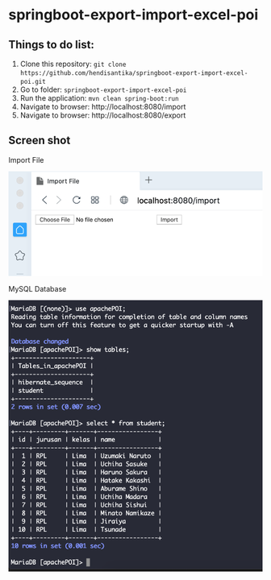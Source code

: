 # springboot-export-import-excel-poi

## Things to do list:
1. Clone this repository: `git clone https://github.com/hendisantika/springboot-export-import-excel-poi.git`
2. Go to folder: `springboot-export-import-excel-poi`
3. Run the application: `mvn clean spring-boot:run`
4. Navigate to browser: http://localhost:8080/import
4. Navigate to browser: http://localhost:8080/export

## Screen shot

Import File

![Import File](img/import.png "Import File")

MySQL Database

![MySQL Database](img/mysql.png "MySQL Database")